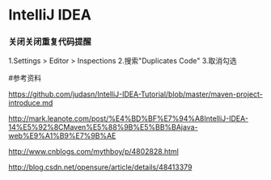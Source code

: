 # IntelliJ IDEA

### 关闭关闭重复代码提醒
  1.Settings > Editor > Inspections
  2.搜索"Duplicates Code"
  3.取消勾选


#参考资料

https://github.com/judasn/IntelliJ-IDEA-Tutorial/blob/master/maven-project-introduce.md

http://mark.leanote.com/post/%E4%BD%BF%E7%94%A8IntelliJ-IDEA-14%E5%92%8CMaven%E5%88%9B%E5%BB%BAjava-web%E9%A1%B9%E7%9B%AE


http://www.cnblogs.com/mythboy/p/4802828.html

http://blog.csdn.net/opensure/article/details/48413379

